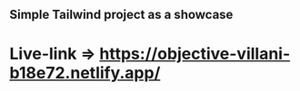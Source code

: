 ## Simple Tailwind project as a showcase

# Live-link => https://objective-villani-b18e72.netlify.app/
